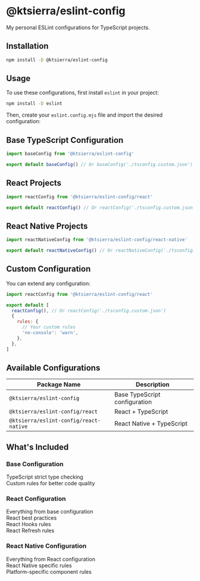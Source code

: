 # @ktsierra/eslint-config

My personal ESLint configurations for TypeScript projects.

## Installation

```bash
npm install -D @ktsierra/eslint-config
```

## Usage

To use these configurations, first install `eslint` in your project:

```bash
npm install -D eslint
```

Then, create your `eslint.config.mjs` file and import the desired configuration:

## Base TypeScript Configuration

```js
import baseConfig from '@ktsierra/eslint-config'

export default baseConfig() // Or baseConfig('./tsconfig.custom.json')
```

## React Projects

```js
import reactConfig from '@ktsierra/eslint-config/react'

export default reactConfig() // Or reactConfig('./tsconfig.custom.json')
```

## React Native Projects

```js
import reactNativeConfig from '@ktsierra/eslint-config/react-native'

export default reactNativeConfig() // Or reactNativeConfig('./tsconfig.custom.json')
```

## Custom Configuration

You can extend any configuration:

```js
import reactConfig from '@ktsierra/eslint-config/react'

export default [
  reactConfig(), // Or reactConfig('./tsconfig.custom.json')
  {
    rules: {
      // Your custom rules
      'no-console': 'warn',
    },
  },
]
```

## Available Configurations

| Package Name                             | Description                   |
|------------------------------------------|-------------------------------|
| `@ktsierra/eslint-config`             | Base TypeScript configuration |
| `@ktsierra/eslint-config/react`       | React + TypeScript            |
| `@ktsierra/eslint-config/react-native`| React Native + TypeScript     |

## What's Included

### Base Configuration

TypeScript strict type checking  
Custom rules for better code quality

### React Configuration

Everything from base configuration  
React best practices  
React Hooks rules  
React Refresh rules

### React Native Configuration

Everything from React configuration  
React Native specific rules  
Platform-specific component rules